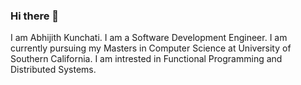### Hi there 👋
I am Abhijith Kunchati. I am a Software Development Engineer.
I am currently pursuing my Masters in Computer Science at University of Southern California. 
I am intrested in Functional Programming and Distributed Systems. 


